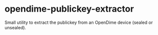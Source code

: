 # opendime-publickey-extractor
Small utility to extract the publickey from an OpenDime device (sealed or unsealed).
